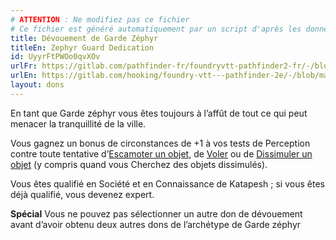 ```yaml
---
# ATTENTION : Ne modifiez pas ce fichier
# Ce fichier est généré automatiquement par un script d'après les données du module Foundry VTT officiel et de sa traduction
title: Dévouement de Garde Zéphyr
titleEn: Zephyr Guard Dedication
id: UyyrFtPWOo0qvXOv
urlFr: https://gitlab.com/pathfinder-fr/foundryvtt-pathfinder2-fr/-/blob/master/data/feats/UyyrFtPWOo0qvXOv.htm
urlEn: https://gitlab.com/hooking/foundry-vtt---pathfinder-2e/-/blob/master/packs/data/feats.db/zephyr-guard-dedication.json
layout: dons
---
```

En tant que Garde zéphyr vous êtes toujours à l’affût de tout ce qui peut menacer la tranquillité de la ville.

Vous gagnez un bonus de circonstances de +1 à vos tests de Perception contre toute tentative d’[Escamoter un objet](../actions/escamoter-un-objet.md), de [Voler](../actions/voler.md) ou de [Dissimuler un objet](../actions/dissimuler-un-objet.md) (y compris quand vous Cherchez des objets dissimulés).

Vous êtes qualifié en Société et en Connaissance de Katapesh ; si vous êtes déjà qualifié, vous devenez expert.

**Spécial** Vous ne pouvez pas sélectionner un autre don de dévouement avant d’avoir obtenu deux autres dons de l’archétype de Garde zéphyr
